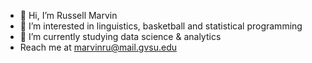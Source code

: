 - 👋 Hi, I’m Russell Marvin
- 👀 I’m interested in linguistics, basketball and statistical programming
- 🌱 I’m currently studying data science & analytics
- Reach me at marvinru@mail.gvsu.edu


